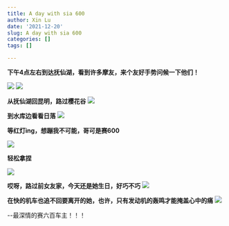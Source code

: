 ```yaml
---
title: A day with sia 600
author: Xin Lu
date: '2021-12-20'
slug: A day with sia 600
categories: []
tags: []

---
```




**下午4点左右到达抚仙湖，看到许多摩友，来个友好手势问候一下他们！**

<img src="https://userblink.csdnimg.cn/20221015/qq_44641456/pic/e296f00958cf205a40786c9050cf2fe4-2.jpg?x-oss-process=image/interlace,1/format,jpg/watermark,image_bG9nby9sb2dvM3gucG5nP3gtb3NzLXByb2Nlc3M9aW1hZ2UvcmVzaXplLGhfMjg=,text_QOW3neW0jkgyOTk=,color_FFFFFF,size_30,type_ZmFuZ3poZW5naGVpdGk,shadow_20,t_50,g_se,x_16,y_16,order_0,align_2,interval_4"/>


<img src="https://userblink.csdnimg.cn/20221015/qq_44641456/pic/4723de79aa780b2bd85077a86b03f507-4.jpg?x-oss-process=image/interlace,1/format,jpg/watermark,image_bG9nby9sb2dvM3gucG5nP3gtb3NzLXByb2Nlc3M9aW1hZ2UvcmVzaXplLGhfMjg=,text_QOW3neW0jkgyOTk=,color_FFFFFF,size_30,type_ZmFuZ3poZW5naGVpdGk,shadow_20,t_50,g_se,x_16,y_16,order_0,align_2,interval_4"/>

**从抚仙湖回昆明，路过樱花谷**
<img src="https://userblink.csdnimg.cn/20221015/qq_44641456/pic/e6780b303943f434b1ec77f2b4e82af8-4.jpg?x-oss-process=image/interlace,1/format,jpg/watermark,image_bG9nby9sb2dvM3gucG5nP3gtb3NzLXByb2Nlc3M9aW1hZ2UvcmVzaXplLGhfMjg=,text_QOW3neW0jkgyOTk=,color_FFFFFF,size_30,type_ZmFuZ3poZW5naGVpdGk,shadow_20,t_50,g_se,x_16,y_16,order_0,align_2,interval_4"/>

**到水库边看看日落**
<img src="https://userblink.csdnimg.cn/20221015/qq_44641456/pic/50b09c335f5ace496eaa417b65ff19f3-6.jpg?x-oss-process=image/interlace,1/format,jpg/watermark,image_bG9nby9sb2dvM3gucG5nP3gtb3NzLXByb2Nlc3M9aW1hZ2UvcmVzaXplLGhfMjg=,text_QOW3neW0jkgyOTk=,color_FFFFFF,size_30,type_ZmFuZ3poZW5naGVpdGk,shadow_20,t_50,g_se,x_16,y_16,order_0,align_2,interval_4"/>


**等红灯ing，想蹦我不可能，哥可是赛600**

<img src="https://userblink.csdnimg.cn/20221015/qq_44641456/pic/6d2589f407cf0662b49312bedcf48999-2.jpg?x-oss-process=image/interlace,1/format,jpg/watermark,image_bG9nby9sb2dvM3gucG5nP3gtb3NzLXByb2Nlc3M9aW1hZ2UvcmVzaXplLGhfMjg=,text_QOW3neW0jkgyOTk=,color_FFFFFF,size_30,type_ZmFuZ3poZW5naGVpdGk,shadow_20,t_50,g_se,x_16,y_16,order_0,align_2,interval_4"/>

**轻松拿捏**

<img src="https://userblink.csdnimg.cn/20221015/qq_44641456/pic/3eee42b65d07c2ab41ef6a4faf80e907-0.jpg?x-oss-process=image/interlace,1/format,jpg/watermark,image_bG9nby9sb2dvM3gucG5nP3gtb3NzLXByb2Nlc3M9aW1hZ2UvcmVzaXplLGhfMjg=,text_QOW3neW0jkgyOTk=,color_FFFFFF,size_30,type_ZmFuZ3poZW5naGVpdGk,shadow_20,t_50,g_se,x_16,y_16,order_0,align_2,interval_4"/>


**哎呀，路过前女友家，今天还是她生日，好巧不巧**
<img src="[https://userblink.csdnimg.cn/20221015/qq_44641456/pic/f802a42f4bef5b1f2a080ff0734c974f-3.jpg?x-oss-process=image/interlace,1/format,jpg/watermark,image_bG9nby9sb2dvM3gucG5nP3gtb3NzLXByb2Nlc3M9aW1hZ2UvcmVzaXplLGhfMjg=,text_QOW3neW0jkgyOTk=,color_FFFFFF,size_30,type_ZmFuZ3poZW5naGVpdGk,shadow_20,t_50,g_se,x_16,y_16,order_0,align_2,interval_4](https://photos.google.com/photo/AF1QipNE7asKvXGSeFijCp2qOtt4E0YDb7J89eUDsETV)"/>

**在快的机车也追不回要离开的她，也许，只有发动机的轰鸣才能掩盖心中的痛**
<img src="https://userblink.csdnimg.cn/20221015/qq_44641456/pic/cafe80edd03af2c588fc6804137196f1-7.jpg?x-oss-process=image/interlace,1/format,jpg/watermark,image_bG9nby9sb2dvM3gucG5nP3gtb3NzLXByb2Nlc3M9aW1hZ2UvcmVzaXplLGhfMTY=,text_QOW3neW0jkgyOTk=,color_FFFFFF,size_17,type_ZmFuZ3poZW5naGVpdGk,shadow_20,t_50,g_se,x_16,y_16,order_0,align_2,interval_4"/>

--最深情的赛六百车主！！！
